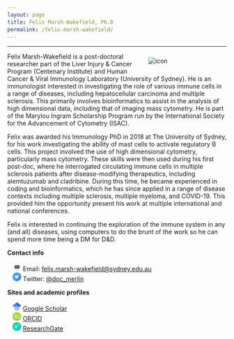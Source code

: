 ```yaml
---
layout: page
title: Felix Marsh-Wakefield, Ph.D
permalink: /felix-marsh-wakefield/
---
```


---

<div class='row'>
    <div class="image">
        <a href="#">
            <img src="https://ca.slack-edge.com/TLYFBANH2-UM1JA0BC5-69f86dacaa11-512" alt="icon" width="180" align="right" style="padding-left: 10px; padding-right: 0px; padding-top: 10px; padding-bottom: 10px">
        </a>
    </div>
</div>

Felix Marsh-Wakefield is a post-doctoral researcher part of the Liver Injury & Cancer Program (Centenary Institute) and Human Cancer & Viral Immunology Laboratory (University of Sydney). He is an immunologist interested in investigating the role of various immune cells in a range of diseases, including hepatocellular carcinoma and multiple sclerosis. This primarily involves bioinformatics to assist in the analysis of high dimensional data, including that of imaging mass cytometry. He is part of the Marylou Ingram Scholarship Program run by the International Society for the Advancement of Cytometry (ISAC).

Felix was awarded his Immunology PhD in 2018 at The University of Sydney, for his work investigating the ability of mast cells to activate regulatory B cells. This project involved the use of high dimensional cytometry, particularly mass cytometry. These skills were then used during his first post-doc, where he interrogated circulating immune cells in multiple sclerosis patients after disease-modifying therapeutics, including alemtuzumab and cladribine. During this time, he became experienced in coding and bioinformatics, which he has since applied in a range of disease contexts including multiple sclerosis, multiple myeloma, and COVID-19. This provided him the opportunity present his work at multiple international and national conferences.

Felix is interested in continuing the exploration of the immune system in any (and all) diseases, using computers to do the brunt of the work so he can spend more time being a DM for D&D. 

**Contact info**

&nbsp;&nbsp;&nbsp;<img src="https://raw.githubusercontent.com/immunedynamics/immunedynamics.github.io/master/custom_SVG/EmailSVG.svg" alt="Email logo" width="20"> Email: [felix.marsh-wakefield@sydney.edu.au](mailto:felix.marsh-wakefield@sydney.edu.au) <br/>
&nbsp;&nbsp;&nbsp;<img src="https://raw.githubusercontent.com/immunedynamics/immunedynamics.github.io/master/custom_SVG/TwitterSVG.svg" alt="Twitter logo" width="20"> Twitter: [@doc_merlin](https://twitter.com/doc_merlin) <br/>

**Sites and academic profiles**

&nbsp;&nbsp;&nbsp;<img src="https://raw.githubusercontent.com/immunedynamics/immunedynamics.github.io/master/custom_SVG/Google_Scholar_logo.svg" alt="Logo" width="20"> [Google Scholar](http://scholar.google.com/citations?user=6PaVkisAAAAJ&hl=en) <br/>
&nbsp;&nbsp;&nbsp;<img src="https://raw.githubusercontent.com/immunedynamics/immunedynamics.github.io/master/custom_SVG/ORCID_iD.svg" alt="Logo" width="20"> [ORCID](https://orcid.org/0000-0002-6839-7628) <br/>
&nbsp;&nbsp;&nbsp;<img src="https://raw.githubusercontent.com/immunedynamics/immunedynamics.github.io/master/custom_SVG/ResearchGate_icon_SVG.svg" alt="ResearchGate logo" width="20"> [ResearchGate](https://www.researchgate.net/profile/Felix-Marsh-Wakefield) <br/>
